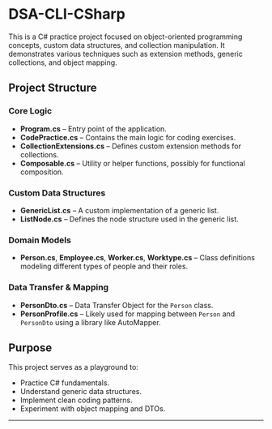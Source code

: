 # DSA-CLI-CSharp

This is a C# practice project focused on object-oriented programming concepts, custom data structures, and collection manipulation. It demonstrates various techniques such as extension methods, generic collections, and object mapping.

## Project Structure

### Core Logic
- **Program.cs** – Entry point of the application.
- **CodePractice.cs** – Contains the main logic for coding exercises.
- **CollectionExtensions.cs** – Defines custom extension methods for collections.
- **Composable.cs** – Utility or helper functions, possibly for functional composition.

### Custom Data Structures
- **GenericList.cs** – A custom implementation of a generic list.
- **ListNode.cs** – Defines the node structure used in the generic list.

### Domain Models
- **Person.cs**, **Employee.cs**, **Worker.cs**, **Worktype.cs** – Class definitions modeling different types of people and their roles.

### Data Transfer & Mapping
- **PersonDto.cs** – Data Transfer Object for the `Person` class.
- **PersonProfile.cs** – Likely used for mapping between `Person` and `PersonDto` using a library like AutoMapper.

## Purpose

This project serves as a playground to:
- Practice C# fundamentals.
- Understand generic data structures.
- Implement clean coding patterns.
- Experiment with object mapping and DTOs.

---

